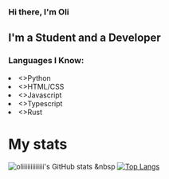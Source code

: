 ### Hi there, I'm Oli

## I'm a Student and a Developer

### Languages I Know:

<ui>
  <li><>Python</button></li>
  <li><>HTML/CSS</button></li>
  <li><>Javascript</button></li>
  <li><>Typescript</button></li>
  <li><>Rust</button></li>
</ul>

# My stats

![oliiiiiiiiiiiii's GitHub stats](https://github-readme-stats.vercel.app/api?username=oliiiiiiiiiiiii&count_private=true&show_icons=true&theme=radical)
&nbsp
[![Top Langs](https://github-readme-stats.vercel.app/api/top-langs/?username=oliiiiiiiiiiiii&layout=compact)](https://github.com/oliiiiiiiiiiiii/github-readme-stats&count_private=true&show_icons=true&theme=monokai)
